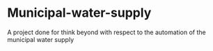 # Municipal-water-supply
A project done for think beyond with respect to the automation of the municipal water supply
